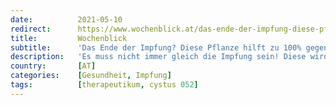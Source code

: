```yaml
---
date:          2021-05-10
redirect:      https://www.wochenblick.at/das-ende-der-impfung-diese-pflanze-hilft-zu-100-gegen-corona/
title:         Wochenblick
subtitle:      'Das Ende der Impfung? Diese Pflanze hilft zu 100% gegen Corona'
description:   'Es muss nicht immer gleich die Impfung sein! Diese wird gerne als alternativlos dargestellt, doch wie Wochenblick schon mehrfach berichtete, stimmt das nicht. Ein Extrakt aus der Zistrose hilft.'
country:       [AT]
categories:    [Gesundheit, Impfung]
tags:          [therapeutikum, cystus 052]
---
```

